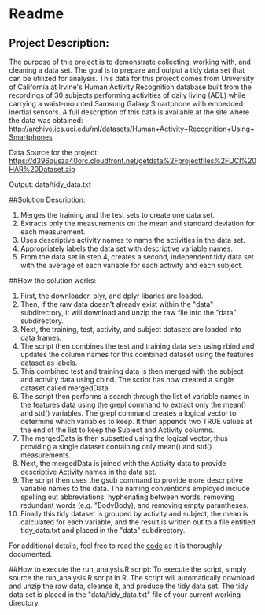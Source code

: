 # Readme
## Project Description:
The purpose of this project is to demonstrate collecting, working with, and cleaning a data set. The goal is to prepare and output a tidy data set that can be utilized for analysis. This data for this project comes from University of California at Irvine's Human Activity Recognition database built from the recordings of 30 subjects performing activities of daily living (ADL) while carrying a waist-mounted Samsung Galaxy Smartphone with embedded inertial sensors. A full description of this data is available at the site where the data was obtained: http://archive.ics.uci.edu/ml/datasets/Human+Activity+Recognition+Using+Smartphones 

Data Source for the project: 
https://d396qusza40orc.cloudfront.net/getdata%2Fprojectfiles%2FUCI%20HAR%20Dataset.zip 

Output: data/tidy_data.txt
 
##Solution Description:
1. Merges the training and the test sets to create one data set.
2. Extracts only the measurements on the mean and standard deviation for each measurement. 
3. Uses descriptive activity names to name the activities in the data set.
4. Appropriately labels the data set with descriptive variable names.
5. From the data set in step 4, creates a second, independent tidy data set with the average of each variable for each activity and each subject.

##How the solution works:
1. First, the  downloader, plyr, and dplyr libaries are loaded.
2. Then, if the raw data doesn't already exist within the "data" subdirectory, it will download and unzip the raw file into the "data" subdirectory.
3. Next, the training,  test, activity, and subject datasets are loaded into data frames.
4. The script then combines the test and training data sets using rbind and updates the column names for this combined dataset using the features dataset as labels.
5. This combined test and training data is then merged with the subject and activity data using cbind. The script has now created a single dataset called mergedData.
7. The script then performs a search through the list of variable names in the features data using the grepl command to extract only the mean() and std() variables.  The grepl command creates a logical vector to determine which variables to keep. It then appends two TRUE values at the end of the list to keep the Subject and Activity columns.
8. The mergedData is then subsetted using the logical vector, thus providing a single dataset containing only mean() and std() measurements.
9. Next, the mergedData is joined with the Activity data to provide descriptive Activity names in the data set.
10. The script then uses the gsub command to provide more descriptive variable names to the data. The naming conventions employed include spelling out abbreviations, hyphenating between words, removing redundant words (e.g. "BodyBody), and removing empty parantheses.
11. Finally this tidy dataset is grouped by activity and subject, the mean is calculated for each variable, and the result is written out to a file entitled tidy_data.txt and placed in the "data" subdirectory. 


For additional details, feel free to read the [code](https://github.com/davidschaefer/run_analysis/blob/master/run_analysis.R) as it is thoroughly documented.

##How to execute the run_analysis.R script:
To execute the script, simply source the run_analysis.R script in R. The script will automatically download and unzip the raw data, cleanse it, and produce the tidy data set. The tidy data set is placed in the "data/tidy_data.txt" file of your current working directory.
